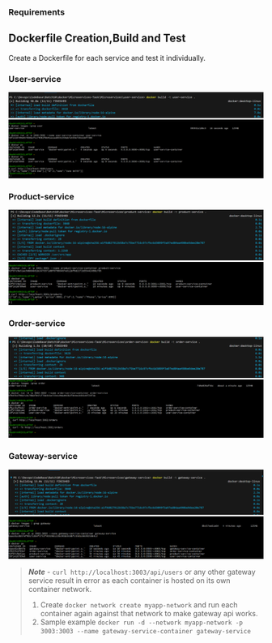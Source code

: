 ### Requirements
##  Dockerfile Creation,Build and Test 
Create a Dockerfile for each service and test it individually.

### User-service 
![alt text](Microservices/images/image.png)
![alt text](Microservices/images/image-1.png)

### Product-service

![alt text](Microservices/images/0_docker_product_build.png)
![alt text](Microservices/images/0_docker_product_tst.png)

### Order-service
![alt text](Microservices/images/1_docker_order_build.png)
![alt text](Microservices/images/1_docker_order_test.png)

### Gateway-service
![alt text](Microservices/images/2_docker_gateway_build.png)
![alt text](Microservices/images/2_docker_gateway_test.png)

> ***Note*** - ```curl http://localhost:3003/api/users``` or any other gateway service result in error as each container is hosted on its own container network. 
>1. Create ```docker network create myapp-network``` and run each container again against that network to make gateway api works. 
>2. Sample example ```docker run -d --network myapp-network -p 3003:3003 --name gateway-service-container gateway-service```

